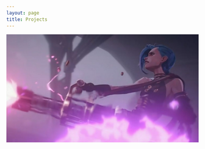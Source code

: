 ```yaml
---
layout: page
title: Projects
---
```

![Jinx from Arcane, a League of Legends Series, firing her minigun Pow-Pow](images/maxresdefault.jpg)